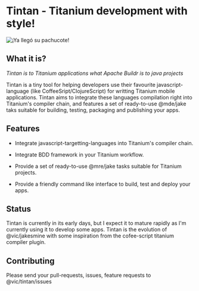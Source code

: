 # Tintan - Titanium development with style!

<img src="https://github.com/vic/tintan/raw/master/pub/pachuco.png" title="¡Ya llegó su pachucote!" />

## What it is?

*Tintan is to Titanium applications what Apache Buildr is to java projects*

Tintan is a tiny tool for helping developers use their favourite javascript-language
(like CoffeeSript/ClojureScript) for writting Titanium mobile applications.
Tintan aims to integrate these languages compilation right into Titanium's compiler chain, and features a
set of ready-to-use @mde/jake taks suitable for building, testing, packaging and publishing your apps.


## Features

* Integrate javascript-targetting-languages into Titanium's compiler chain.

* Integrate BDD framework in your Titanium workflow.

* Provide a set of ready-to-use @mre/jake tasks suitable for Titanium projects.

* Provide a friendly command like interface to build, test and deploy your apps.


## Status

Tintan is currently in its early days, but I expect it to mature rapidly as I'm currently using it to
develop some apps. Tintan is the evolution of @vic/jakesmine with some inspiration from the cofee-script
titanium compiler plugin.

## Contributing

Please send your pull-requests, issues, feature requests to @vic/tintan/issues